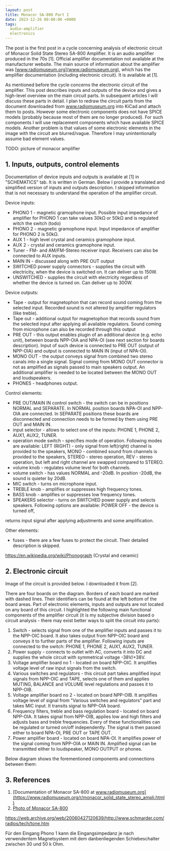 ```yaml
---
layout: post
title: Monacor SA-800 Part I
date: 2023-12-26 00:00:00 +0000
tags:
  audio-amplifier
  electronics
---
```


The post is the first post in a cycle concerning analysis of electronic circuit of Monacor Solid State Stereo SA-800 Amplifier. It is an audio amplifier produced in the 70s [1]. Official amplifier documentation not available at the manufacturer website. The main source of information about the amplifier was [www.radiomuseum.org](www.radiomuseum.org), which has the amplifier documentation (including electronic circuit). It is available at [1].   

As mentioned before the cycle concerns the electronic circuit of the amplifier. This post describes inputs and outputs of the device and gives a high-level overview on the main circuit parts. In subsequent articles I will discuss these parts in detail. I plan to redraw the circuit parts from the document downloaded from www.radiomuseum.org into KiCad and attach them to posts. However some electronic components does not have SPICE models (probably because most of them are no longer produced). For such components I will use replacement components which have available SPICE models. Another problem is that values of some electronic elements in the image with the circuit are blurred/vague. Therefore I may unintentionally assume bad element values.   

TODO: picture of monacor amplifier

## 1. Inputs, outputs, control elements
Documentation of device inputs and outputs is available at [1] in "SCHEMATICS" tab. It is written in German. Below I provide a translated and simplified version of inputs and outputs description. I skipped information that is not necessary to understand the operation of the amplifier circuit.

Device inputs:
- PHONO 1 - magnetic gramophone input. Possible input impedance of amplifier for PHONO 1 can take values 30kΩ or 50kΩ and is regulated witch the switch (todo)    
- PHONO 2 - magnetic gramophone input. Input impedance of amplifier for PHONO 2 is 50kΩ.
- AUX 1 - high level crystal and ceramics gramophone input.
- AUX 2 - crystal and ceramics gramophone input.
- Tuner - FM- and AM/FM-Stereo receiver input. Receivers can also be connected to AUX inputs.
- MAIN IN - discussed along with PRE OUT output
- SWITCHED power supply connectors - supplies the circuit with electricity, when the device is switched on. It can deliver up to 150W.
- UNSWITCHED - supplies the circuit with electricity regardless of whether the device is turned on. Can deliver up to 300W.


Device outputs:
- Tape - output for magnetophon that can record sound coming from the selected input. Recorded sound is not altered by amplifier regulators (like treble).
- Tape out - additional output for magnetophon that records sound from the selected input after applying all available regulators. Sound coming from microphone can also be recorded through this output
- PRE OUT - this output enables plugin of an additional device (e.g. echo unit), between boards NPP-OIA and NPA-OI (see next section for boards description). Input of such device is connected to PRE OUT (output of NPP-OIA) and output is connected to MAIN IN (input of NPA-OI). 
- MONO OUT - the output conveys signal from combined two stereo canals into a single signal. Signal coming from MONO OUT connector is not as amplified as signals passed to main speakers output. An additional amplifier is needed to be located between the MONO OUT and loudspeakers.
- PHONES - headphones output.


Control elements:
- PRE OUT/MAIN IN control switch - the switch can be in positions NORMAL and SEPARATE. In NORMAL position boards NPA-OI and NPP-OIA are connected. In SEPARATE positions these boards are disconnected and connection needs to be formed by them using PRE OUT and MAIN IN.
- input selector - allows to select one of the inputs: PHONE 1, PHONE 2, AUX1, AUX2, TUNER.
- operation mode switch - specifies mode of operation. Following modes are available: LEFT (RIGHT) - only signal from left(right) channel is provided to the speakers, MONO - combined sound from channels is provided to the speakers, STEREO - stereo operation, REV - stereo operation, but left and right channel are swapped compared to STEREO.
- volume knob - regulates volume level for both channels.
- volume switch - has values NORMAL and -20dB. In position -20dB, the sound is quieter by 20dB.
- MIC switch - turns on microphone input.
- TREBLE knob - amplifies or suppresses high frequency tones. 
- BASS knob - amplifies or suppresses low frequency tones. 
- SPEAKERS selector - turns on SWITCHED power supply and selects speakers. Following options are available: POWER OFF - the device is turned off, 

returns input signal after applying adjustments and some amplification.    

Other elements:
- fuses - there are a few fuses to protect the circuit. Their detailed description is skipped.

https://en.wikipedia.org/wiki/Phonograph (Crystal and ceramic)

## 2. Electronic circuit 
Image of the circuit is provided below. I downloaded it from [2].  


There are four boards on the diagram. Borders of each board are marked with dashed lines. Their identifiers can be found at the left bottom of the board areas. Part of electronic elements, inputs and outputs are not located on any board of this circuit. I highlighted the following main functional components of the amplifier circuit (it is my subjective division based o circuit analysis - there may exist better ways to split the circuit into parts):
1. Switch - selects signal from one of the amplifier inputs and passes it to the NPP-OIC board. It also takes output from NPP-OIC board and conveys it to further parts of the amplifier. Following inputs are connected to the switch: PHONE 1, PHONE 2, AUX1, AUX2, TUNER.
2. Power supply - connects to outlet with AC, converts it into DC and supplies the whole circuit with symmetrical voltage -38V/+38V. 
3. Voltage amplifier board no 1 - located on board NPP-OIC. It amplifies voltage level of raw input signals from the switch. 
4. Various switches and regulators - this circuit part takes amplified input signals from NPP-OIC and TAPE, selects one of them and applies MUTING, BALANCE and VOLUME level regulations and passes it to NPP-OIB. 
5. Voltage amplifier board no 2 - located on board NPP-OIB. It amplifies voltage level of signal from "Various switches and regulators" part and takes MIC input. It transits signal to NPP-OIA board. 
6. Frequency filters, treble and bass regulation board - located on board NPP-OIA. It takes signal from NPP-OIB, applies low and high filters and adjusts bass and treble frequencies. Every of these functionalities can be regulated or turned on/off independently. The signal is then passed either to board NPA-OI, PRE OUT or TAPE OUT. 
7. Power amplifier board - located on board NPA-OI. It amplifies power of the signal coming from NPP-OIA or MAIN IN. Amplified signal can be transmitted either to loudspeaker, MONO OUTPUT or phones.  

Below diagram shows the forementioned components and connections between them:  


## 3. References
1. [Documentation of Monacor SA-800 at www.radiomuseum.org](https://www.radiomuseum.org/r/monacor_solid_state_stereo_ampli.html)
2. [Photo of Monacor SA-800](https://www.eserviceinfo.com/preview.php?fileid=59163&mode=direct&ext=jpg)



https://web.archive.org/web/20060427120639/http://www.schmarder.com/radios/tech/tone.htm


Für den Eingang Phono 1 kann die Eingangsimpedanz je nach verwendentem Magnetsystem mit dem danbenliegenden Schiebeschalter zwischen 30 und 50 k Ohm.


